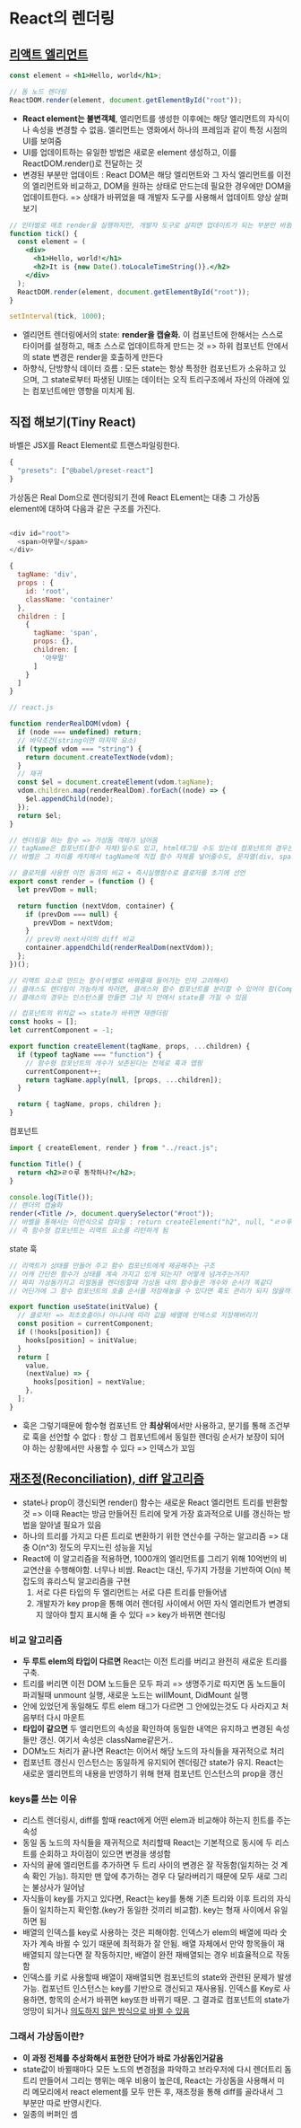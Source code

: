 # React의 렌더링

## [리액트 엘리먼트](https://ko.reactjs.org/docs/rendering-elements.html)

```jsx
const element = <h1>Hello, world</h1>;

// 돔 노드 렌더링
ReactDOM.render(element, document.getElementById("root"));
```

- **React element는 불변객체**, 엘리먼트를 생성한 이후에는 해당 엘리먼트의 자식이나 속성을 변경할 수 없음. 엘리먼트는 영화에서 하나의 프레임과 같이 특정 시점의 UI를 보여줌
- UI를 업데이트하는 유일한 방법은 새로운 element 생성하고, 이를 ReactDOM.render()로 전달하는 것
- 변경된 부분만 업데이트 : React DOM은 해당 엘리먼트와 그 자식 엘리먼트를 이전의 엘리먼트와 비교하고, DOM을 원하는 상태로 만드는데 필요한 경우에만 DOM을 업데이트한다. => 상태가 바뀌었을 때 개발자 도구를 사용해서 업데이트 양상 살펴보기

```jsx
// 인터벌로 매초 render을 실행하지만, 개발자 도구로 살피면 업데이트가 되는 부분만 바뀜
function tick() {
  const element = (
    <div>
      <h1>Hello, world!</h1>
      <h2>It is {new Date().toLocaleTimeString()}.</h2>
    </div>
  );
  ReactDOM.render(element, document.getElementById("root"));
}

setInterval(tick, 1000);
```

- 엘리먼트 렌더링에서의 state: **render을 캡슐화.** 이 컴포넌트에 한해서는 스스로 타이머를 설정하고, 매초 스스로 업데이트하게 만드는 것 => 하위 컴포넌트 안에서의 state 변경은 render을 호출하게 만든다
- 하향식, 단방향식 데이터 흐름 : 모든 state는 항상 특정한 컴포넌트가 소유하고 있으며, 그 state로부터 파생된 UI또는 데이터는 오직 트리구조에서 자신의 아래에 있는 컴포넌트에만 영향을 미치게 됨.

## 직접 해보기(Tiny React)

바벨은 JSX를 React Element로 트랜스파일링한다.

```js
{
  "presets": ["@babel/preset-react"]
}
```

가상돔은 Real Dom으로 렌더링되기 전에 React ELement는 대충 그 가상돔 element에 대하여 다음과 같은 구조를 가진다.

```js

<div id="root">
  <span>아무말</span>
</div>

{
  tagName: 'div',
  props : {
    id: 'root',
    className: 'container'
  },
  children : [
    {
      tagName: 'span',
      props: {},
      children: [
        '아무말'
      ]
    }
  ]
}
```

```jsx
// react.js

function renderRealDOM(vdom) {
  if (node === undefined) return;
  // 바닥조건(string이면 마지막 요소)
  if (typeof vdom === "string") {
    return document.createTextNode(vdom);
  }
  // 재귀
  const $el = document.createElement(vdom.tagName);
  vdom.children.map(renderRealDom).forEach((node) => {
    $el.appendChild(node);
  });
  return $el;
}

// 렌더링을 하는 함수 => 가상돔 객체가 넘어옴
// tagName은 컴포넌트(함수 자체)일수도 있고, html태그일 수도 있는데 컴포넌트의 경우는 앞글자가 대문자로 시작하게끔 강제함
// 바벨은 그 차이를 캐치해서 tagName에 직접 함수 자체를 넣어줄수도, 문자열(div, span 등등)을 넣어줄수도 있음

// 클로저를 사용한 이전 돔과의 비교 + 즉시실행함수로 클로저를 초기에 선언
export const render = (function () {
  let prevVDom = null;

  return function (nextVdom, container) {
    if (prevDom === null) {
      prevVDom = nextVdom;
    }
    // prev와 next사이의 diff 비교
    container.appendChild(renderRealDom(nextVdom));
  };
})();

// 리액트 요소로 만드는 함수(바벨로 바꿔줄때 들어가는 인자 고려해서)
// 클래스도 렌더링이 가능하게 하려면, 클래스와 함수 컴포넌트를 분리할 수 있어야 함(Component를 상속했느냐를 체크)
// 클래스의 경우는 인스턴스를 만들면 그냥 지 안에서 state를 가질 수 있음

// 컴포넌트의 위치값 => state가 바뀌면 재랜더링
const hooks = [];
let currentComponent = -1;

export function createElement(tagName, props, ...children) {
  if (typeof tagName === "function") {
    // 함수형 컴포넌트의 개수가 보존된다는 전제로 훅과 맵핑
    currentComponent++;
    return tagName.apply(null, [props, ...children]);
  }

  return { tagName, props, children };
}
```

컴포넌트

```jsx
import { createElement, render } from "../react.js";

function Title() {
  return <h2>ㄹㅇ루 동작하나?</h2>;
}

console.log(Title());
// 렌더의 캡슐화
render(<Title />, document.querySelector("#root"));
// 바벨을 통해서는 이런식으로 컴파일 : return createElement("h2", null, "ㄹㅇ루 동작하냐?");
// 즉 함수형 컴포넌트는 리액트 요소를 리턴하게 됨
```

state 훅

```jsx
// 리액트가 상태를 만들어 주고 함수 컴포넌트에게 제공해주는 구조
// 어캐 간단한 함수가 상태를 계속 가지고 있게 되는지? 어떻게 넘겨주는거지?
// 짜피 가상돔가지고 리얼돔을 렌더링할때 가상돔 내의 함수들은 개수와 순서가 똑같다
// 어딘가에 그 함수 컴포넌트의 호출 순서를 저장해놓을 수 있다면 훅도 관리가 되지 않을까?

export function useState(initValue) {
  // 클로저! => 최초호출이냐 아니냐에 따라 값을 배열에 인덱스로 저장해버리기
  const position = currentComponent;
  if (!hooks[position]) {
    hooks[position] = initValue;
  }
  return [
    value,
    (nextValue) => {
      hooks[position] = nextValue;
    },
  ];
}
```

- 훅은 그렇기때문에 함수형 컴포넌트 안 **최상위**에서만 사용하고, 분기를 통해 조건부로 훅을 선언할 수 없다 : 항상 그 컴포넌트에서 동일한 렌더링 순서가 보장이 되어야 하는 상황에서만 사용할 수 있다 => 인덱스가 꼬임

## [재조정(Reconciliation), diff 알고리즘](https://ko.reactjs.org/docs/reconciliation.html)

- state나 prop이 갱신되면 render() 함수는 새로운 React 엘리먼트 트리를 반환할 것 => 이때 React는 방금 만들어진 트리에 맞게 가장 효과적으로 UI를 갱신하는 방법을 알아낼 필요가 있음
- 하나의 트리를 가지고 다른 트리로 변환하기 위한 연산수를 구하는 알고리즘 => 대충 O(n^3) 정도의 무지느린 성능을 지님
- React에 이 알고리즘을 적용하면, 1000개의 엘리먼트를 그리기 위해 10억번의 비교연산을 수행해야함. 너무나 비쌈. React는 대신, 두가지 가정을 기반하여 O(n) 복잡도의 휴리스틱 알고리즘을 구현
  1. 서로 다른 타입의 두 엘리먼트는 서로 다른 트리를 만들어냄
  2. 개발자가 key prop을 통해 여러 렌더링 사이에서 어떤 자식 엘리먼트가 변경되지 않아야 할지 표시해 줄 수 있다 => key가 바뀌면 렌더링

### 비교 알고리즘

- **두 루트 elem의 타입이 다르면** React는 이전 트리를 버리고 완전히 새로운 트리를 구축.
- 트리를 버리면 이전 DOM 노드들은 모두 파괴 => 생명주기로 따지면 돔 노드들이 파괴될때 unmount 실행, 새로운 노드는 willMount, DidMount 실행
- 안에 있었던게 동일해도 루트 elem 태그가 다르면 그 안에있는것도 다 사라지고 처음부터 다시 마운트
- **타입이 같으면** 두 엘리먼트의 속성을 확인하여 동일한 내역은 유지하고 변경된 속성들만 갱신. 여기서 속성은 className같은거..
- DOM노드 처리가 끝나면 React는 이어서 해당 노드의 자식들을 재귀적으로 처리
- 컴포넌트 갱신시 인스턴스는 동일하게 유지되어 렌더링간 state가 유지. React는 새로운 엘리먼트의 내용을 반영하기 위해 현재 컴포넌트 인스턴스의 prop을 갱신

### keys를 쓰는 이유

- 리스트 렌더링시, diff를 할때 react에게 어떤 elem과 비교해야 하는지 힌트를 주는 속성
- 동일 돔 노드의 자식들을 재귀적으로 처리할때 React는 기본적으로 동시에 두 리스트를 순회하고 차이점이 있으면 변경을 생성함
- 자식의 끝에 엘리먼트를 추가하면 두 트리 사이의 변경은 잘 작동함(일치하는 것 계속 확인 가능). 하지만 맨 앞에 추가하는 경우 다 달라버리기 때문에 모두 새로 그리는 불상사가 일어남
- 자식들이 key를 가지고 있다면, React는 key를 통해 기존 트리와 이후 트리의 자식들이 일치하는지 확인함.(key가 동일한 것끼리 비교함). key는 형재 사이에서 유일하면 됨
- 배열의 인덱스를 key로 사용하는 것은 피해야함. 인덱스가 elem의 배열에 따라 숫자가 계속 바뀔 수 있기 때문에 최적화가 잘 안됨. 배열 자체에서 만약 항목들이 재배열되지 않는다면 잘 작동하지만, 배열이 완전 재배열되는 경우 비효율적으로 작동함
- 인덱스를 키로 사용할때 배열이 재배열되면 컴포넌트의 state와 관련된 문제가 발생 가능. 컴포넌트 인스턴스는 key를 기반으로 갱신되고 재사용됨. 인덱스를 Key로 사용하면, 항목의 순서가 바뀌면 key또한 바뀌기 때문. 그 결과로 컴포넌트의 state가 엉망이 되거나 [의도하지 않은 방식으로 바뀔 수 있음](https://ko.reactjs.org/redirect-to-codepen/reconciliation/index-used-as-key)

### 그래서 가상돔이란?

- **이 과정 전체를 추상화해서 표현한 단어가 바로 가상돔인거같음**
- state값이 바뀔때마다 모든 노드의 변경점을 파악하고 브라우저에 다시 렌더트리 돔트리 만들어서 그리는 행위는 매우 비용이 높은데, React는 가상돔을 사용해서 미리 메모리에서 react element를 모두 만든 후, 재조정을 통해 diff를 골라내서 그 부분만 따로 반영시킨다.
- 일종의 버퍼인 셈
